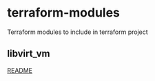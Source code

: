 # terraform-modules

Terraform modules to include in terraform project

## libvirt_vm

[README](libvirt_vm/readme.md)
